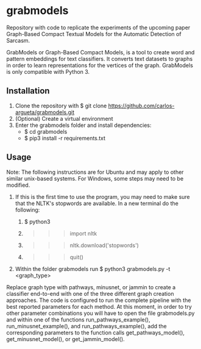 # grabmodels
Repository with code to replicate the experiments of the upcoming paper Graph-Based Compact Textual Models for the Automatic Detection of Sarcasm.

GrabModels or Graph-Based Compact Models, is a tool to create word and pattern embeddings for text classifiers. It converts text datasets to graphs in order to learn representations for the vertices of the graph. GrabModels is only compatible with Python 3.

## Installation

1. Clone the repository with $ git clone https://github.com/carlos-argueta/grabmodels.git
1. (Optional) Create a virtual environment
1. Enter the grabmodels folder and install dependencies: 
      * $ cd grabmodels
      * $ pip3 install -r requirements.txt

## Usage

Note: The following instructions are for Ubuntu and may apply to other similar unix-based systems. For Windows, some steps may need to be modified.

1. If this is the first time to use the program, you may need to make sure that the NLTK's stopwords are available. In a new terminal do the following:
     1. $ python3
     1. >>> import nltk
     1. >>> nltk.download('stopwords')
     1. >>> quit()
     

1. Within the folder grabmodels run
$ python3 grabmodels.py -t <graph_type>

Replace graph type with pathways, minusnet, or jammin to create a classifier end-to-end with one of the three different graph creation approaches.
The code is configured to run the complete pipeline with the best reported parameters for each method. At this moment, in order to try other parameter 
combinations you will have to open the file grabmodels.py and within one of the functions run_pathways_example(), run_minusnet_example(), and run_pathways_example(), add the corresponding parameters to the function calls get_pathways_model(), get_minusnet_model(), or get_jammin_model().
